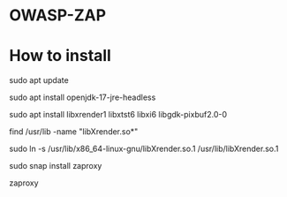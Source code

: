 # OWASP-ZAP
# How to install

 sudo apt update
 
 sudo apt install openjdk-17-jre-headless
 
 sudo apt install libxrender1 libxtst6 libxi6 libgdk-pixbuf2.0-0
 
 find /usr/lib -name "libXrender.so*"
 
 sudo ln -s /usr/lib/x86_64-linux-gnu/libXrender.so.1 /usr/lib/libXrender.so.1
 
 sudo snap install zaproxy
 
 zaproxy

